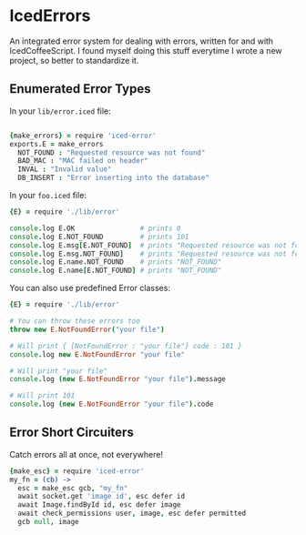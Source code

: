 
# IcedErrors

An integrated error system for dealing with errors, written for
and with IcedCoffeeScript.  I found myself doing this stuff everytime
I wrote a new project, so better to standardize it.

## Enumerated Error Types

In your `lib/error.iced` file:

```coffeescript

{make_errors} = require 'iced-error'
exports.E = make_errors
  NOT_FOUND : "Requested resource was not found"
  BAD_MAC : "MAC failed on header"
  INVAL : "Invalid value"
  DB_INSERT : "Error inserting into the database"  
```

In your `foo.iced` file:

```coffeescript
{E} = require './lib/error'

console.log E.OK                # prints 0
console.log E.NOT_FOUND         # prints 101
console.log E.msg[E.NOT_FOUND]  # prints "Requested resource was not found"
console.log E.msg.NOT_FOUND]    # prints "Requested resource was not found"
console.log E.name.NOT_FOUND    # prints "NOT_FOUND"
console.log E.name[E.NOT_FOUND] # prints "NOT_FOUND"
```

You can also use predefined Error classes:

```coffeescript
{E} = require './lib/error'

# You can throw these errors too
throw new E.NotFoundError("your file") 

# Will print { [NotFoundError : "your file"] code : 101 }
console.log new E.NotFoundError "your file"

# Will print "your file"
console.log (new E.NotFoundError "your file").message

# Will print 101
console.log (new E.NotFoundError "your file").code
```

## Error Short Circuiters

Catch errors all at once, not everywhere! 

```coffeescript
{make_esc} = require 'iced-error'
my_fn = (cb) ->
  esc = make_esc gcb, "my_fn"
  await socket.get 'image id', esc defer id
  await Image.findById id, esc defer image
  await check_permissions user, image, esc defer permitted
  gcb null, image
```
